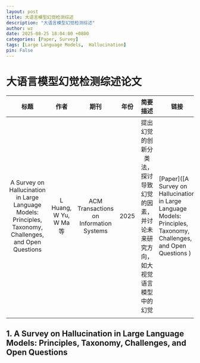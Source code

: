 ```yaml
---
layout: post
title: 大语言模型幻觉检测综述
description: "大语言模型幻觉检测综述"
author: wz
date: 2025-08-25 18:04:00 +0800
categories: [Paper, Survey]
tags: [Large Language Models,  Hallucination]
pin: False
---
```




# 大语言模型幻觉检测综述论文

|                             标题                             |          作者          |                  期刊                   | 年份 |                           简要描述                           | 链接                                                         |
| :----------------------------------------------------------: | :--------------------: | :-------------------------------------: | :--: | :----------------------------------------------------------: | ------------------------------------------------------------ |
| A Survey on Hallucination in Large Language Models: Principles, Taxonomy, Challenges, and Open Questions | L Huang, W Yu, W Ma 等 | ACM Transactions on Information Systems | 2025 | 提出幻觉的创新分类法，探讨导致幻觉的因素，并讨论未来研究方向，如大视觉语言模型中的幻觉 | [Paper]([A Survey on Hallucination in Large Language Models: Principles, Taxonomy, Challenges, and Open Questions ) |
|                                                              |                        |                                         |      |                                                              |                                                              |







## 1. A Survey on Hallucination in Large Language Models: Principles, Taxonomy, Challenges, and Open Questions





